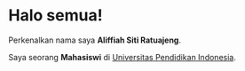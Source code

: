 # Halo semua! 

Perkenalkan nama saya **Aliffiah Siti Ratuajeng**.

Saya seorang **Mahasiswi** di [Universitas Pendidikan Indonesia](https://www.upi.edu//).
